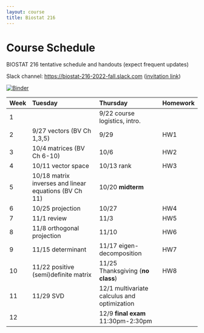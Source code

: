 ```yaml
---
layout: course
title: Biostat 216
---
```


# Course Schedule

BIOSTAT 216 tentative schedule and handouts (expect frequent updates)

Slack channel: <https://biostat-216-2022-fall.slack.com> ([invitation link](https://join.slack.com/t/ucla-7hk2613/shared_invite/zt-1eei7cag3-K8jmJ9mdlaIqKyhQUJc9_w))

[![Binder](https://mybinder.org/badge_logo.svg)](https://mybinder.org/v2/gh/ucla-biostat-216/2022fall.github.io/main)

| Week | Tuesday | Thursday | Homework |
|:-----------|:------------|:------------|:------------|
| 1 | | 9/22 course logistics, intro. |  
| 2 | 9/27 vectors (BV Ch 1,3,5) | 9/29 | HW1 |  
| 3 | 10/4 matrices (BV Ch 6-10) | 10/6 | HW2 |  
| 4 | 10/11 vector space | 10/13 rank | HW3 |  
| 5 | 10/18 matrix inverses and linear equations (BV Ch 11) | 10/20 **midterm** | |  
| 6 | 10/25 projection | 10/27 | HW4 |     
| 7 | 11/1 review | 11/3 | HW5 |  
| 8 | 11/8 orthogonal projection | 11/10 | HW6 |   
| 9 | 11/15 determinant | 11/17 eigen-decomposition | HW7 |   
| 10 | 11/22 positive (semi)definite matrix | 11/25 Thanksgiving (**no class**) | HW8 |  
| 11 | 11/29 SVD | 12/1 multivariate calculus and optimization | |   
| 12 | | 12/9 **final exam** 11:30pm-2:30pm | |   
